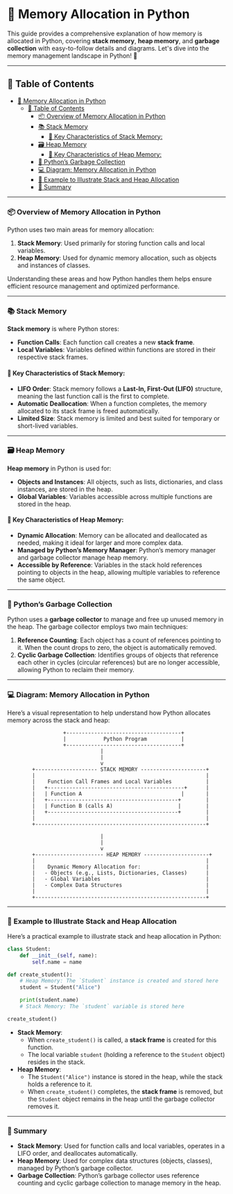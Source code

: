# 🧠 Memory Allocation in Python

This guide provides a comprehensive explanation of how memory is allocated in Python, covering **stack memory**, **heap memory**, and **garbage collection** with easy-to-follow details and diagrams. Let's dive into the memory management landscape in Python! 🚀

---

## 📑 Table of Contents

- [🧠 Memory Allocation in Python](#-memory-allocation-in-python)
  - [📑 Table of Contents](#-table-of-contents)
    - [📦 Overview of Memory Allocation in Python](#-overview-of-memory-allocation-in-python)
    - [📚 Stack Memory](#-stack-memory)
      - [🌟 Key Characteristics of Stack Memory:](#-key-characteristics-of-stack-memory)
    - [🗃️ Heap Memory](#️-heap-memory)
      - [🌟 Key Characteristics of Heap Memory:](#-key-characteristics-of-heap-memory)
    - [🧹 Python’s Garbage Collection](#-pythons-garbage-collection)
    - [💻 Diagram: Memory Allocation in Python](#-diagram-memory-allocation-in-python)
    - [📝 Example to Illustrate Stack and Heap Allocation](#-example-to-illustrate-stack-and-heap-allocation)
    - [📜 Summary](#-summary)

---

### 📦 Overview of Memory Allocation in Python

Python uses two main areas for memory allocation:

1. **Stack Memory**: Used primarily for storing function calls and local variables.
2. **Heap Memory**: Used for dynamic memory allocation, such as objects and instances of classes.

Understanding these areas and how Python handles them helps ensure efficient resource management and optimized performance.

---

### 📚 Stack Memory

**Stack memory** is where Python stores:
- **Function Calls**: Each function call creates a new **stack frame**.
- **Local Variables**: Variables defined within functions are stored in their respective stack frames.

#### 🌟 Key Characteristics of Stack Memory:
- **LIFO Order**: Stack memory follows a **Last-In, First-Out (LIFO)** structure, meaning the last function call is the first to complete.
- **Automatic Deallocation**: When a function completes, the memory allocated to its stack frame is freed automatically.
- **Limited Size**: Stack memory is limited and best suited for temporary or short-lived variables.

---

### 🗃️ Heap Memory

**Heap memory** in Python is used for:
- **Objects and Instances**: All objects, such as lists, dictionaries, and class instances, are stored in the heap.
- **Global Variables**: Variables accessible across multiple functions are stored in the heap.

#### 🌟 Key Characteristics of Heap Memory:
- **Dynamic Allocation**: Memory can be allocated and deallocated as needed, making it ideal for larger and more complex data.
- **Managed by Python’s Memory Manager**: Python’s memory manager and garbage collector manage heap memory.
- **Accessible by Reference**: Variables in the stack hold references pointing to objects in the heap, allowing multiple variables to reference the same object.

---

### 🧹 Python’s Garbage Collection

Python uses a **garbage collector** to manage and free up unused memory in the heap. The garbage collector employs two main techniques:

1. **Reference Counting**: Each object has a count of references pointing to it. When the count drops to zero, the object is automatically removed.
2. **Cyclic Garbage Collection**: Identifies groups of objects that reference each other in cycles (circular references) but are no longer accessible, allowing Python to reclaim their memory.

---

### 💻 Diagram: Memory Allocation in Python

Here’s a visual representation to help understand how Python allocates memory across the stack and heap:

```
                  +-------------------------------------+
                  |            Python Program           |
                  +-------------------------------------+
                              |
                              |
                              v
        +-------------------- STACK MEMORY ---------------------+
        |                                                       |
        |    Function Call Frames and Local Variables           |
        |   +--------------------------------------------+      |
        |   | Function A                                |       |
        |   +------------------------------------------+        |
        |   | Function B (calls A)                     |        |
        |   +------------------------------------------+        |
        |                                                       |
        +-------------------------------------------------------+
        
                              |
                              |
                              v
        +---------------------- HEAP MEMORY ---------------------+
        |                                                       |
        |    Dynamic Memory Allocation for:                     |
        |   - Objects (e.g., Lists, Dictionaries, Classes)      |
        |   - Global Variables                                  |
        |   - Complex Data Structures                           |
        |                                                       |
        +-------------------------------------------------------+
```

---

### 📝 Example to Illustrate Stack and Heap Allocation

Here’s a practical example to illustrate stack and heap allocation in Python:

```python
class Student:
    def __init__(self, name):
        self.name = name

def create_student():
    # Heap Memory: The `Student` instance is created and stored here
    student = Student("Alice")

    print(student.name)
    # Stack Memory: The `student` variable is stored here

create_student()
```

- **Stack Memory**:
  - When `create_student()` is called, a **stack frame** is created for this function.
  - The local variable `student` (holding a reference to the `Student` object) resides in the stack.
- **Heap Memory**:
  - The `Student("Alice")` instance is stored in the heap, while the stack holds a reference to it.
  - When `create_student()` completes, the **stack frame** is removed, but the `Student` object remains in the heap until the garbage collector removes it.

---

### 📜 Summary

- **Stack Memory**: Used for function calls and local variables, operates in a LIFO order, and deallocates automatically.
- **Heap Memory**: Used for complex data structures (objects, classes), managed by Python’s garbage collector.
- **Garbage Collection**: Python’s garbage collector uses reference counting and cyclic garbage collection to manage memory in the heap.

